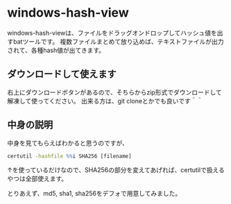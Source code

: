 # windows-hash-view
windows-hash-viewは、ファイルをドラッグオンドロップしてハッシュ値を出すbatツールです。
複数ファイルまとめて放り込めば、テキストファイルが出力されて、各種hash値が出てきます。

## ダウンロードして使えます

右上にダウンロードボタンがあるので、そちらからzip形式でダウンロードして解凍して使ってください。
出来る方は、git cloneとかでも良いです＾＾

## 中身の説明
中身を見てもらえばわかると思うのですが、

```cmd
certutil -hashfile %%i SHA256 [filename]
```

↑を使っているだけなので、SHA256の部分を変えてあげれば、certutilで扱えるやつは全部使えます。

とりあえず、md5, sha1, sha256をデフォで用意してみました。
